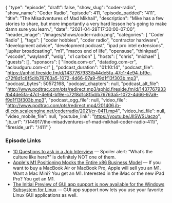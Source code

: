 {
  "type": "episode",
  "draft": false,
  "show_slug": "coder-radio",
  "show_name": "Coder Radio",
  "episode": 411,
  "episode_padded": "411",
  "title": "The Misadventures of Mad Mikhail",
  "description": "Mike has a few stories to share, but more importantly a very hard lesson he's going to make damn sure you learn.",
  "date": "2021-04-28T17:30:00-07:00",
  "header_image": "/images/shows/coder-radio.png",
  "categories": [
    "Coder Radio"
  ],
  "tags": [
    "coder hobbies",
    "coder radio",
    "contractor hardware",
    "development advice",
    "development podcast",
    "ipad pro intel extensions",
    "jupiter broadcasting",
    "m1",
    "macos end of life",
    "opensuse",
    "thinkpad",
    "vscode",
    "wayland",
    "wslg",
    "x1 carbon"
  ],
  "hosts": [
    "chris",
    "michael"
  ],
  "guests": [],
  "sponsors": [
    "linode.com-cr",
    "datadog.com-cr",
    "acloudguru.com-cr"
  ],
  "podcast_duration": "01:10:14",
  "podcast_file": "https://aphid.fireside.fm/d/1437767933/b44de5fa-47c1-4e94-bf9e-c72f8d1c8f5d/b76763a5-1072-4d66-97a9-f9d1f13f303b.mp3",
  "podcast_bytes": 50572168,
  "podcast_chapters": null,
  "podcast_alt_file": "http://www.podtrac.com/pts/redirect.mp3/aphid.fireside.fm/d/1437767933/b44de5fa-47c1-4e94-bf9e-c72f8d1c8f5d/b76763a5-1072-4d66-97a9-f9d1f13f303b.mp3",
  "podcast_ogg_file": null,
  "video_file": "http://www.podtrac.com/pts/redirect.mp4/201406.jb-dl.cdn.scaleengine.net/coderradio/2021/cr-0411.mp4",
  "video_hd_file": null,
  "video_mobile_file": null,
  "youtube_link": "https://youtu.be/JIlSWSUaczo",
  "jb_url": "/144917/the-misadventures-of-mad-mikhail-coder-radio-411/",
  "fireside_url": "/411"
}


### Episode Links

  * [10 Questions to ask in a Job Interview](https://www.fastcompany.com/90622890/10-questions-to-ask-in-a-job-interview-that-will-really-expose-a-companys-culture "10 Questions to ask in a Job Interview") — Spoiler alert: “What’s the culture like here?” is definitely NOT one of them.
  * [Apple's M1 Positioning Mocks the Entire x86 Business Model](https://www.extremetech.com/computing/322120-apples-m1-positioning-mocks-every-x86-cpu-amd-and-intel-have-ever-launched "Apple's M1 Positioning Mocks the Entire x86 Business Model") — If you want to buy a MacBook Air or MacBook Pro, Apple will sell you an M1. Want a Mac Mini? You get an M1. Interested in the iMac or the new iPad Pro? You get an M1.
  * [The Initial Preview of GUI app support is now available for the Windows Subsystem for Linux](https://devblogs.microsoft.com/commandline/the-initial-preview-of-gui-app-support-is-now-available-for-the-windows-subsystem-for-linux-2/ "The Initial Preview of GUI app support is now available for the Windows Subsystem for Linux") — GUI app support now lets you use your favorite Linux GUI applications as well. 


